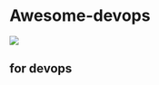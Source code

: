 # Awesome-devops

[![](https://travis-ci.com/clattanoia/Awesome-devops.svg?branch=master)](https://travis-ci.com/clattanoia/Awesome-devops)

## for devops
